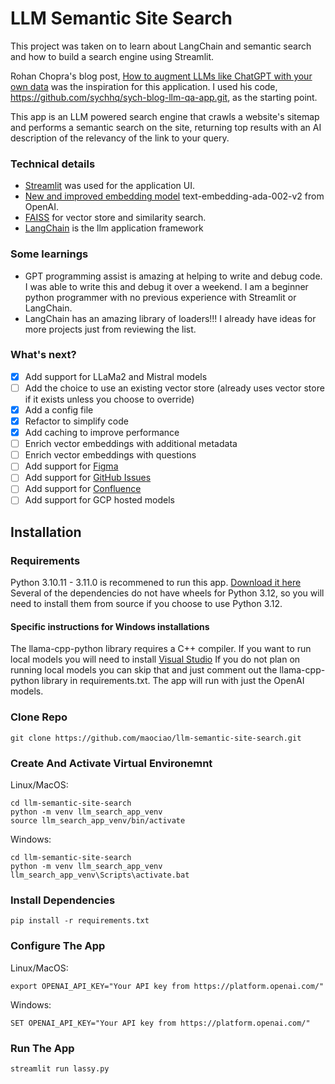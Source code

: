 # LLM Semantic Site Search

This project was taken on to learn about LangChain and semantic search and how to build a search engine using Streamlit.  

Rohan Chopra's blog post, [How to augment LLMs like ChatGPT with your own data](https://sych.io/blog/how-to-augment-chatgpt-with-your-own-data/) was the inspiration for this application. I used his code, https://github.com/sychhq/sych-blog-llm-qa-app.git, as the starting point. 

This app is an LLM powered search engine that crawls a website's sitemap and performs a semantic search on the site, returning top results with an AI description of the relevancy of the link to your query.

### Technical details

* [Streamlit](https://streamlit.io/) was used for the application UI.
* [New and improved embedding model](https://openai.com/blog/new-and-improved-embedding-model) text-embedding-ada-002-v2 from OpenAI.
* [FAISS](https://github.com/facebookresearch/faiss) for vector store and similarity search.
* [LangChain](https://docs.LangChain.com/docs/) is the llm application framework

### Some learnings

* GPT programming assist is amazing at helping to write and debug code. I was able to write this and debug it over a weekend. I am a beginner python programmer with no previous experience with Streamlit or LangChain.
* LangChain has an amazing library of loaders!!! I already have ideas for more projects just from reviewing the list.

### What's next?

- [X] Add support for LLaMa2 and Mistral models
- [ ] Add the choice to use an existing vector store (already uses vector store if it exists unless you choose to override)
- [x] Add a config file
- [x] Refactor to simplify code
- [x] Add caching to improve performance
- [ ] Enrich vector embeddings with additional metadata
- [ ] Enrich vector embeddings with questions
- [ ] Add support for [Figma](https://python.langchain.com/docs/integrations/document_loaders/figma)
- [ ] Add support for [GitHub Issues](https://python.langchain.com/docs/integrations/document_loaders/github)
- [ ] Add support for [Confluence](https://python.langchain.com/docs/integrations/document_loaders/confluence)
- [ ] Add support for GCP hosted models

## Installation

### Requirements

Python 3.10.11 - 3.11.0 is recommened to run this app. [Download it here](https://www.python.org/downloads/)
Several of the dependencies do not have wheels for Python 3.12, so you will need to install them from source if you choose to use Python 3.12.

#### Specific instructions for Windows installations

The llama-cpp-python library requires a C++ compiler.
If you want to run local models you will need to install [Visual Studio](https://visualstudio.microsoft.com/downloads/)
If you do not plan on running local models you can skip that and just comment out the llama-cpp-python library in requirements.txt.
The app will run with just the OpenAI models.

### Clone Repo

```shell
git clone https://github.com/maociao/llm-semantic-site-search.git
```

### Create And Activate Virtual Environemnt

Linux/MacOS:
```shell
cd llm-semantic-site-search
python -m venv llm_search_app_venv
source llm_search_app_venv/bin/activate
```

Windows:
```shell
cd llm-semantic-site-search
python -m venv llm_search_app_venv
llm_search_app_venv\Scripts\activate.bat
```

### Install Dependencies

```shell
pip install -r requirements.txt
```

### Configure The App

Linux/MacOS:
```shell
export OPENAI_API_KEY="Your API key from https://platform.openai.com/"
```

Windows:
```shell
SET OPENAI_API_KEY="Your API key from https://platform.openai.com/"
```

### Run The App

```bash
streamlit run lassy.py
```
